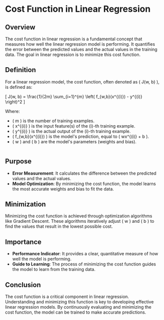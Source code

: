 # Cost Function in Linear Regression

## Overview

The cost function in linear regression is a fundamental concept that measures how well the linear regression model is performing. It quantifies the error between the predicted values and the actual values in the training data. The goal in linear regression is to minimize this cost function.

## Definition

For a linear regression model, the cost function, often denoted as \( J(w, b) \), is defined as:

\[ J(w, b) = \frac{1}{2m} \sum_{i=1}^{m} \left( f_{w,b}(x^{(i)}) - y^{(i)} \right)^2 \]

Where:

- \( m \) is the number of training examples.
- \( x^{(i)} \) is the input feature(s) of the \(i\)-th training example.
- \( y^{(i)} \) is the actual output of the \(i\)-th training example.
- \( f_{w,b}(x^{(i)}) \) is the model's prediction, equal to \( wx^{(i)} + b \).
- \( w \) and \( b \) are the model's parameters (weights and bias).


![]()


## Purpose

- **Error Measurement**: It calculates the difference between the predicted values and the actual values.
- **Model Optimization**: By minimizing the cost function, the model learns the most accurate weights and bias to fit the data.

## Minimization

Minimizing the cost function is achieved through optimization algorithms like Gradient Descent. These algorithms iteratively adjust \( w \) and \( b \) to find the values that result in the lowest possible cost.

## Importance

- **Performance Indicator**: It provides a clear, quantitative measure of how well the model is performing.
- **Guide to Learning**: The process of minimizing the cost function guides the model to learn from the training data.

## Conclusion

The cost function is a critical component in linear regression. Understanding and minimizing this function is key to developing effective linear regression models. By continuously evaluating and minimizing the cost function, the model can be trained to make accurate predictions.

